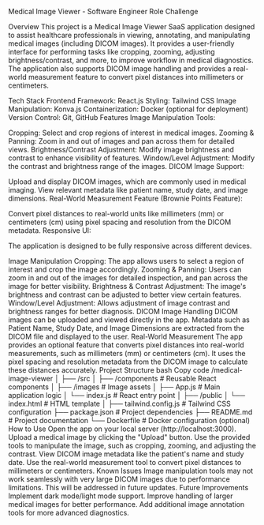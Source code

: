 Medical Image Viewer - Software Engineer Role Challenge

Overview
This project is a Medical Image Viewer SaaS application designed to assist healthcare professionals in viewing, annotating, and manipulating medical images (including DICOM images). It provides a user-friendly interface for performing tasks like cropping, zooming, adjusting brightness/contrast, and more, to improve workflow in medical diagnostics. The application also supports DICOM image handling and provides a real-world measurement feature to convert pixel distances into millimeters or centimeters.

Tech Stack
Frontend Framework: React.js
Styling: Tailwind CSS
Image Manipulation: Konva.js
Containerization: Docker (optional for deployment)
Version Control: Git, GitHub
Features
Image Manipulation Tools:

Cropping: Select and crop regions of interest in medical images.
Zooming & Panning: Zoom in and out of images and pan across them for detailed views.
Brightness/Contrast Adjustment: Modify image brightness and contrast to enhance visibility of features.
Window/Level Adjustment: Modify the contrast and brightness range of the images.
DICOM Image Support:

Upload and display DICOM images, which are commonly used in medical imaging.
View relevant metadata like patient name, study date, and image dimensions.
Real-World Measurement Feature (Brownie Points Feature):

Convert pixel distances to real-world units like millimeters (mm) or centimeters (cm) using pixel spacing and resolution from the DICOM metadata.
Responsive UI:

The application is designed to be fully responsive across different devices.

Image Manipulation
Cropping: The app allows users to select a region of interest and crop the image accordingly.
Zooming & Panning: Users can zoom in and out of the images for detailed inspection, and pan across the image for better visibility.
Brightness & Contrast Adjustment: The image's brightness and contrast can be adjusted to better view certain features.
Window/Level Adjustment: Allows adjustment of image contrast and brightness ranges for better diagnosis.
DICOM Image Handling
DICOM images can be uploaded and viewed directly in the app.
Metadata such as Patient Name, Study Date, and Image Dimensions are extracted from the DICOM file and displayed to the user.
Real-World Measurement
The app provides an optional feature that converts pixel distances into real-world measurements, such as millimeters (mm) or centimeters (cm). It uses the pixel spacing and resolution metadata from the DICOM image to calculate these distances accurately.
Project Structure
bash
Copy code
/medical-image-viewer
│
├── /src
│   ├── /components       # Reusable React components
│   ├── /images           # Image assets
│   ├── App.js            # Main application logic
│   └── index.js          # React entry point
│
├── /public
│   └── index.html        # HTML template
│
├── tailwind.config.js    # Tailwind CSS configuration
├── package.json          # Project dependencies
├── README.md             # Project documentation
└── Dockerfile            # Docker configuration (optional)
How to Use
Open the app on your local server (http://localhost:3000).
Upload a medical image by clicking the "Upload" button.
Use the provided tools to manipulate the image, such as cropping, zooming, and adjusting the contrast.
View DICOM image metadata like the patient's name and study date.
Use the real-world measurement tool to convert pixel distances to millimeters or centimeters.
Known Issues
Image manipulation tools may not work seamlessly with very large DICOM images due to performance limitations. This will be addressed in future updates.
Future Improvements
Implement dark mode/light mode support.
Improve handling of larger medical images for better performance.
Add additional image annotation tools for more advanced diagnostics.
